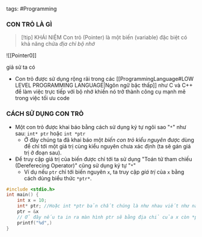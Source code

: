tags: #Programming 

### CON TRỎ LÀ GÌ

> [!tip] KHÁI NIỆM
> Con trỏ (Pointer) là một biến (variable) đặc biệt có khả năng chứa *địa chỉ bộ nhớ*

![[Pointer0]]

giả sử ta có

- Con trỏ được sử dụng rộng rãi trong các [[ProgrammingLanguage#LOW LEVEL PROGRAMMING LANGUAGE|Ngôn ngữ bậc thấp]] như C và C++ để làm việc trực tiếp với bộ nhớ khiến nó trở thành công cụ mạnh mẽ trong việc tối ưu code

### CÁCH SỬ DỤNG CON TRỎ

- Một con trỏ được khai báo bằng cách sử dụng ký tự ngôi sao "``*``" như sau: `int* ptr` hoặc `int *ptr`
	- Ở đây chúng ta đã khai báo một *biến con trỏ kiểu nguyên* được dùng để chỉ tới một giá trị cùng kiểu nguyên chưa xác định (ta sẽ gán giá trị ở đoạn sau).
- Để truy cập giá trị của biến được chỉ tới ta sử dụng "Toán tử tham chiếu (Dereferecing Operator)" cũng sử dụng ký tự "``*``"
	- Ví dụ nếu `ptr` chỉ tới biến nguyên `x`, ta truy cập *giá trị* của `x` bằng cách dùng biểu thức `*ptr*`.
```c
#include <stdio.h>
int main() {
	int x = 10;
	int* ptr; //Hoặc int *ptr bản chất chúng là như nhau viết như này tốt hơn cho việc đọc code
	ptr = &x
	// Ở đây nếu ta in ra màn hình ptr sẽ bằng địa chỉ của x còn *ptr sẽ bằng giá trị của x
	printf("%d",)
}
```